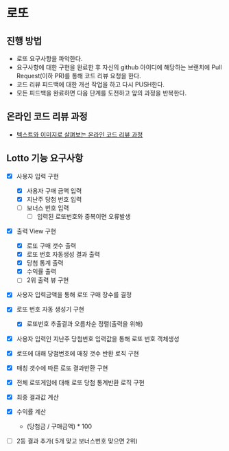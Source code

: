 # 로또
## 진행 방법
* 로또 요구사항을 파악한다.
* 요구사항에 대한 구현을 완료한 후 자신의 github 아이디에 해당하는 브랜치에 Pull Request(이하 PR)를 통해 코드 리뷰 요청을 한다.
* 코드 리뷰 피드백에 대한 개선 작업을 하고 다시 PUSH한다.
* 모든 피드백을 완료하면 다음 단계를 도전하고 앞의 과정을 반복한다.

## 온라인 코드 리뷰 과정
* [텍스트와 이미지로 살펴보는 온라인 코드 리뷰 과정](https://github.com/next-step/nextstep-docs/tree/master/codereview)



## Lotto 기능 요구사항

- [x] 사용자 입력 구현

  - [x] 사용자 구매 금액 입력
  - [x] 지난주 당첨 번호 입력
  - [ ] 보너스 번호 입력
    - [ ] 입력된 로또번호와 중복이면 오류발생
- [x] 출력 View 구현

  - [x] 로또 구매 갯수 출력
  - [x] 로또 번호 자동생성 결과 출력
  - [x] 당첨 통계 출력
  - [x] 수익률 출력
  - [ ] 2위 출력 뷰 구현
- [x] 사용자 입력금액을 통해 로또 구매 장수를 결정
- [x] 로또 번호 자동 생성기 구현

  - [x] 로또번호 추출결과 오름차순 정렬(출력을 위해)
- [x] 사용자 입력인 지난주 당첨번호 입력값을 통해 로또 번호 객체생성
- [x] 로또에 대해 당첨번호에 매칭 갯수 반환 로직 구현
- [x] 매칭 갯수에 따른 로또 결과반환 구현
- [x] 전체 로또게임에 대해 로또 당첨 통계반환 로직 구현
- [x] 최종 결과값 계산
- [x] 수익률 계산

  - (당첨금 / 구매금액) * 100
- [ ] 2등 결과 추가( 5개 맞고 보너스번호 맞으면 2위)
